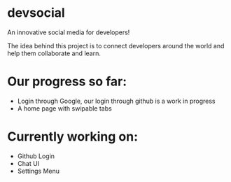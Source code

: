 # devsocial

An innovative social media for developers!

The idea behind this project is to connect developers around the world and help them collaborate and learn.

# Our progress so far:
- Login through Google, our login through github is a work in progress
- A home page with swipable tabs

# Currently working on:
- Github Login
- Chat UI
- Settings Menu
